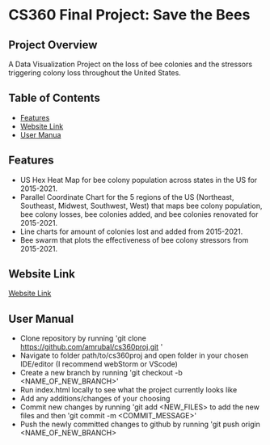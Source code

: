 # CS360 Final Project: Save the Bees

## Project Overview
A Data Visualization Project on the loss of bee colonies and the stressors triggering colony loss throughout the United States.

## Table of Contents
- [Features](#Features)
- [Website Link](#Website-Link)
- [User Manua](#User-Manual)

## Features
- US Hex Heat Map for bee colony population across states in the US for 2015-2021.
- Parallel Coordinate Chart for the 5 regions of the US (Northeast, Southeast, Midwest, Southwest, West) that maps bee colony population, bee colony losses, bee colonies added, and bee colonies renovated for 2015-2021.
- Line charts for amount of colonies lost and added from 2015-2021.
- Bee swarm that plots the effectiveness of bee colony stressors from 2015-2021. 

## Website Link
[Website Link](https://amrubal.github.io/cs360proj/)

## User Manual
- Clone repository by running 'git clone https://github.com/amrubal/cs360proj.git '
- Navigate to folder path/to/cs360proj and open folder in your chosen IDE/editor (I recommend webStorm or VScode)
- Create a new branch by running 'git checkout -b <NAME_OF_NEW_BRANCH>'
- Run index.html locally to see what the project currently looks like 
- Add any additions/changes of your choosing 
- Commit new changes by running 'git add <NEW_FILES> to add the new files and then 'git commit -m <COMMIT_MESSAGE>' 
- Push the newly committed changes to github by running 'git push origin <NAME_OF_NEW_BRANCH>




